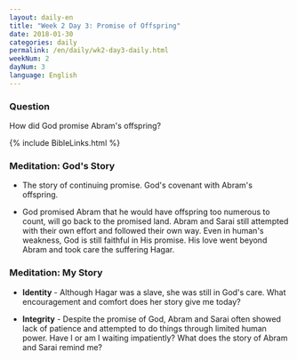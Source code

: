 ```yaml
---
layout: daily-en
title: "Week 2 Day 3: Promise of Offspring"
date: 2018-01-30
categories: daily
permalink: /en/daily/wk2-day3-daily.html
weekNum: 2
dayNum: 3
language: English
---
```


### Question     
How did God promise Abram's offspring?

{% include BibleLinks.html %} 

### Meditation: God's Story   
+ The story of continuing promise. God's covenant with Abram's offspring. 

+ God promised Abram that he would have offspring too numerous to count, will go back to the promised land. Abram and Sarai still attempted with their own effort and followed their own way. Even in human's weakness, God is still faithful in His promise. His love went beyond Abram and took care the suffering Hagar. 

### Meditation: My Story   
+ **Identity** - Although Hagar was a slave, she was still in God's care. What encouragement and comfort does her story give me today? 

+ **Integrity** - Despite the promise of God, Abram and Sarai often showed lack of patience and attempted to do things through limited human power. Have I or am I waiting impatiently? What does the story of Abram and Sarai remind me? 
